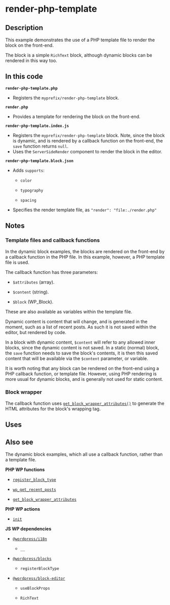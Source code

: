 # render-php-template

## Description

This example demonstrates the use of a PHP template file to render the block on the front-end.

The block is a simple `RichText` block, although dynamic blocks can be rendered in this way too.

## In this code

**`render-php-template.php`**

- Registers the `myprefix/render-php-template` block.

**`render.php`**

- Provides a template for rendering the block on the front-end.

**`render-php-template.index.js`**

- Registers the `myprefix/render-php-template` block. Note, since the block is dynamic, and is rendered by a callback function on the front-end, the `save` function returns `null`.
- Uses the `ServerSideRender` component to render the block in the editor.

**`render-php-template.block.json`**

- Adds `supports`:

  - `color`

  - `typography`

  - `spacing`

- Specifies the render template file, as `"render": "file:./render.php"`

## Notes

### Template files and callback functions

In the dynamic block examples, the blocks are rendered on the front-end by a callback function in the PHP file. In this example, however, a PHP template file is used.

The callback function has three parameters:

- `$attributes` (array).

- `$content` (string).

- `$block` (WP_Block).

These are also available as variables within the template file.

Dynamic content is content that will change, and is generated in the moment, such as a list of recent posts. As such it is not saved within the editor, but rendered by code.

In a block with dynamic content, `$content` will refer to any allowed inner blocks, since the dynamic content is not saved. In a static (normal) block, the `save` function needs to save the block's contents, it is then this saved content that will be available via the `$content` parameter, or variable.

It is worth noting that any block can be rendered on the front-end using a PHP callback function, or template file. However, using PHP rendering is more usual for dynamic blocks, and is generally not used for static content.

### Block wrapper

The callback function uses [`get_block_wrapper_attributes()`](https://developer.wordpress.org/reference/functions/get_block_wrapper_attributes/) to generate the HTML attributes for the block's wrapping tag.

## Uses

## Also see

The dynamic block examples, which all use a callback function, rather than a template file.

**PHP WP functions**

- [`register_block_type`](https://developer.wordpress.org/reference/functions/register_block_type/)

- [`wp_get_recent_posts`](https://developer.wordpress.org/reference/functions/wp_get_recent_posts/)

- [`get_block_wrapper_attributes`](https://developer.wordpress.org/reference/functions/get_block_wrapper_attributes/)

**PHP WP actions**

- [`init`](https://developer.wordpress.org/reference/hooks/init/)

**JS WP dependencies**

- [`@wordpress/i18n`](https://developer.wordpress.org/block-editor/reference-guides/packages/packages-i18n/)

  - `__`

- [`@wordpress/blocks`](https://developer.wordpress.org/block-editor/reference-guides/packages/packages-blocks/)

  - `registerBlockType`

- [`@wordpress/block-editor`](https://developer.wordpress.org/block-editor/reference-guides/packages/packages-block-editor/)

  - `useBlockProps`

  - `RichText`
